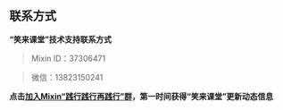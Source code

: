 ## 联系方式

**“笑来课堂”技术支持联系方式**

> Mixin ID：37306471

> 微信：13823150241

**点击[加入Mixin“践行践行再践行”群](https://mixin.one/codes/02eea385-9f97-497e-9a9e-2540233ca0b8)，第一时间获得“笑来课堂”更新动态信息**
